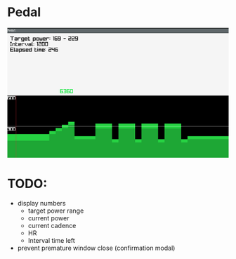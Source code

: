 # Pedal
![image](/assets/draft1.png)

# TODO:
- display numbers
    - target power range
    - current power
    - current cadence
    - HR
    - Interval time left
- prevent premature window close (confirmation modal)
